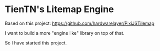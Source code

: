 TienTN's Litemap Engine
=======================

Based on this project: https://github.com/hardwarelayer/PixiJSTilemap

I want to build a more "engine like" library on top of that.

So I have started this project.